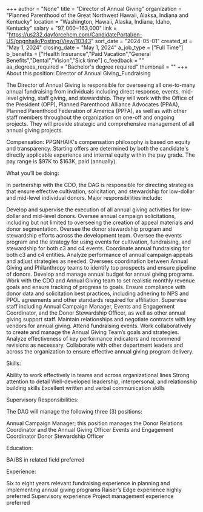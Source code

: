 +++
author = "None"
title = "Director of Annual Giving"
organization = "Planned Parenthood of the Great Northwest Hawaii, Alaksa, Indiana and Kentucky"
location = "Washington, Hawaii, Alaska, Indiana, Idaho, Kentucky"
salary = "$97,000-$163,000"
link = "https://us232.dayforcehcm.com/CandidatePortal/en-US/ppgnhaik/Posting/View/10343"
sort_date = "2024-05-01"
created_at = "May 1, 2024"
closing_date = "May 1, 2024"
a_job_type = ["Full Time"]
b_benefits = ["Health Insurance","Paid Vacation","General Benefits","Dental","Vision","Sick time"]
c_feedback = ""
aa_degrees_required = "Bachelor's degree required"
thumbnail = ""
+++
About this position: Director of Annual Giving_Fundraising

The Director of Annual Giving is responsible for overseeing all one-to-many annual fundraising from individuals including direct response, events, mid-level giving, staff giving, and stewardship. They will work with the Office of the President (OPP), Planned Parenthood Alliance Advocates (PPAA), Planned Parenthood Federation of America (PPFA), as well as with other staff members throughout the organization on one-off and ongoing projects. They will provide strategic and comprehensive management of all annual giving projects.

Compensation: PPGNHAIK's compensation philosophy is based on equity and transparency.  Starting offers are determined by both the candidate's directly applicable experience and internal equity within the pay grade. The pay range is $97K to $163K, paid (annually).  

What you’ll be doing:

In partnership with the CDO, the DAG is responsible for directing strategies that ensure effective cultivation, solicitation, and stewardship for low-dollar and mid-level individual donors.  Major responsibilities include:

Develop and supervise the execution of all annual giving activities for low-dollar and mid-level donors.
Oversee annual campaign solicitations, including but not limited to overseeing the creation of appeal materials and donor segmentation.
Oversee the donor stewardship program and stewardship efforts across the development team.
Oversee the events program and the strategy for using events for cultivation, fundraising, and stewardship for both c3 and c4 events.
Coordinate annual fundraising for both c3 and c4 entities.
Analyze performance of annual campaign appeals and adjust strategies as needed.
Oversees coordination between Annual Giving and Philanthropy teams to identify top prospects and ensure pipeline of donors.
Develop and manage annual budget for annual giving programs.
Work with the CDO and Annual Giving team to set realistic monthly revenue goals and ensure tracking of progress to goals.
Ensure compliance with donor data and solicitation best practices, including adhering to NPS and PPOL agreements and other standards required for affiliation.
Supervise staff including Annual Campaign Manager, Events and Engagement Coordinator, and the Donor Stewardship Officer, as well as other annual giving support staff.
Maintain relationships and negotiate contracts with key vendors for annual giving.
Attend fundraising events.
Work collaboratively to create and manage the Annual Giving Team’s goals and strategies.
 Analyze effectiveness of key performance indicators and recommend revisions as necessary.
Collaborate with other department leaders and across the organization to ensure effective annual giving program delivery.
 

Skills:

Ability to work effectively in teams and across organizational lines
Strong attention to detail
Well-developed leadership, interpersonal, and relationship building skills
Excellent written and verbal communication skills
 

Supervisory Responsibilities:

The DAG will manage the following three (3) positions:

Annual Campaign Manager; this position manages the Donor Relations Coordinator and the Annual Giving Officer
Events and Engagement Coordinator
Donor Stewardship Officer
 

Education:

BA/BS in related field preferred

 

Experience:

Six to eight years relevant fundraising experience in planning and implementing annual giving programs
Raiser’s Edge experience highly preferred
Supervisory experience
Project management experience preferred